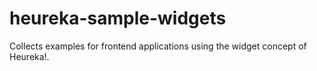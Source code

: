 # heureka-sample-widgets
Collects examples for frontend applications using the widget concept of Heureka!.
